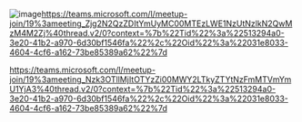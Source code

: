 ![image](https://github.com/user-attachments/assets/c7380773-4cd9-49fd-bc0c-eb7475cd3875)https://teams.microsoft.com/l/meetup-join/19%3ameeting_Zjg2N2QzZDItYmUyMC00MTEzLWE1NzUtNzlkN2QwMzM4M2Zj%40thread.v2/0?context=%7b%22Tid%22%3a%22513294a0-3e20-41b2-a970-6d30bf1546fa%22%2c%22Oid%22%3a%22031e8033-4604-4cf6-a162-73be85389a62%22%7d



https://teams.microsoft.com/l/meetup-join/19%3ameeting_Nzk3OTllMjItOTYzZi00MWY2LTkyZTYtNzFmMTVmYmU1YjA3%40thread.v2/0?context=%7b%22Tid%22%3a%22513294a0-3e20-41b2-a970-6d30bf1546fa%22%2c%22Oid%22%3a%22031e8033-4604-4cf6-a162-73be85389a62%22%7d





